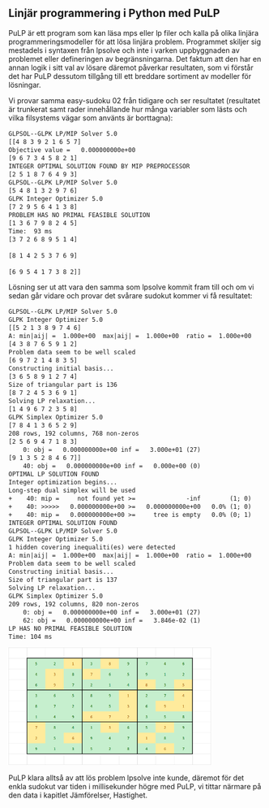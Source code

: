 ## Linjär programmering i Python med PuLP
PuLP är ett program som kan läsa mps eller lp filer och kalla på olika linjära programmeringsmodeller för att lösa linjära problem. Programmet skiljer sig mestadels i syntaxen från lpsolve och inte i varken uppbyggnaden av problemet eller defineringen av begränsningarna. Det faktum att den har en annan logik i sitt val av lösare däremot påverkar resultaten, som vi förstår det har PuLP dessutom tillgång till ett breddare sortiment av modeller för lösningar.

Vi provar samma easy-sudoku 02 från tidigare och ser resultatet (resultatet är trunkerat samt rader innehållande hur många variabler som lästs och vilka filsystems vägar som använts är borttagna):


    GLPSOL--GLPK LP/MIP Solver 5.0                                              [[4 8 3 9 2 1 6 5 7]  
    Objective value =   0.000000000e+00                                          [9 6 7 3 4 5 8 2 1]
    INTEGER OPTIMAL SOLUTION FOUND BY MIP PREPROCESSOR                           [2 5 1 8 7 6 4 9 3]
    GLPSOL--GLPK LP/MIP Solver 5.0                                               [5 4 8 1 3 2 9 7 6]
    GLPK Integer Optimizer 5.0                                                   [7 2 9 5 6 4 1 3 8]
    PROBLEM HAS NO PRIMAL FEASIBLE SOLUTION                                      [1 3 6 7 9 8 2 4 5]
    Time:  93 ms                                                                 [3 7 2 6 8 9 5 1 4]
                                                                                 [8 1 4 2 5 3 7 6 9]
                                                                                 [6 9 5 4 1 7 3 8 2]]

Lösning ser ut att vara den samma som lpsolve kommit fram till och om vi sedan går vidare och provar det svårare sudokut kommer vi få resultatet:

    GLPSOL--GLPK LP/MIP Solver 5.0
    GLPK Integer Optimizer 5.0                                                  [[5 2 1 3 8 9 7 4 6]
    A: min|aij| =  1.000e+00  max|aij| =  1.000e+00  ratio =  1.000e+00          [4 3 8 7 6 5 9 1 2]
    Problem data seem to be well scaled                                          [6 9 7 2 1 4 8 3 5]
    Constructing initial basis...                                                [3 6 5 8 9 1 2 7 4]
    Size of triangular part is 136                                               [8 7 2 4 5 3 6 9 1]
    Solving LP relaxation...                                                     [1 4 9 6 7 2 3 5 8]
    GLPK Simplex Optimizer 5.0                                                   [7 8 4 1 3 6 5 2 9]
    208 rows, 192 columns, 768 non-zeros                                         [2 5 6 9 4 7 1 8 3]
        0: obj =   0.000000000e+00 inf =   3.000e+01 (27)                        [9 1 3 5 2 8 4 6 7]]
        40: obj =   0.000000000e+00 inf =   0.000e+00 (0)
    OPTIMAL LP SOLUTION FOUND	
    Integer optimization begins...
    Long-step dual simplex will be used
    +    40: mip =     not found yet >=              -inf        (1; 0)
    +    40: >>>>>   0.000000000e+00 >=   0.000000000e+00   0.0% (1; 0)
    +    40: mip =   0.000000000e+00 >=     tree is empty   0.0% (0; 1) INTEGER OPTIMAL SOLUTION FOUND
    GLPSOL--GLPK LP/MIP Solver 5.0
    GLPK Integer Optimizer 5.0
    1 hidden covering inequaliti(es) were detected
    A: min|aij| =  1.000e+00  max|aij| =  1.000e+00  ratio =  1.000e+00
    Problem data seem to be well scaled
    Constructing initial basis...
    Size of triangular part is 137
    Solving LP relaxation...
    GLPK Simplex Optimizer 5.0
    209 rows, 192 columns, 820 non-zeros
        0: obj =   0.000000000e+00 inf =   3.000e+01 (27)
        62: obj =   0.000000000e+00 inf =   3.846e-02 (1)
    LP HAS NO PRIMAL FEASIBLE SOLUTION
    Time: 104 ms

<img src="img/expert_04_solution.png" alt="drawing" width="400"/>

PuLP klara alltså av att lös problem lpsolve inte kunde, däremot för det enkla sudokut var tiden i millisekunder högre med PuLP, vi tittar närmare på den data i kapitlet Jämförelser, Hastighet.

